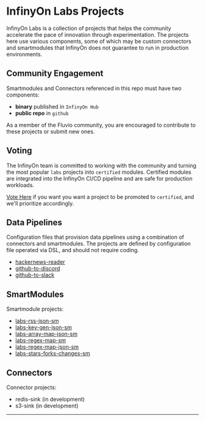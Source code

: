 # InfinyOn Labs Projects

InfinyOn Labs is a collection of projects that helps the community accelerate the pace of innovation through experimentation. The projects here use various components, some of which may be custom connectors and smartmodules that InfinyOn does not guarantee to run in production environments.

## Community Engagement

Smartmodules and Connectors referenced in this repo must have two components:

* **binary** published in `InfinyOn Hub`
* **public repo** in `github`

As a member of the Fluvio community, you are encouraged to contribute to these projects or submit new ones. 

## Voting

The InfinyOn team is committed to working with the community and turning the most popular `labs` projects into `certified` modules. Certified modules are integrated into the InfinyOn CI/CD pipeline and are safe for production workloads.

[Vote Here] if you want you want a project to be promoted to `certified`, and we'll prioritize accordingly.

## Data Pipelines

Configuration files that provision data pipelines using a combination of connectors and smartmodules. The projects are defined by configuration file operated via DSL, and should not require coding.

* [hackernews-reader](data-pipelines/hackernews-reader.md)
* [github-to-discord](data-pipelines/github-to-discord.md)
* [github-to-slack](data-pipelines/github-to-slack.md)

## SmartModules

Smartmodule projects:

* [labs-rss-json-sm](https://github.com/infinyon/labs-rss-json-sm)
* [labs-key-gen-json-sm](https://github.com/infinyon/labs-key-gen-json-sm)
* [labs-array-map-json-sm](https://github.com/infinyon/labs-array-map-json-sm)
* [labs-regex-map-sm](https://github.com/infinyon/labs-regex-map-sm)
* [labs-regex-map-json-sm](https://github.com/infinyon/labs-regex-map-json-sm)
* [labs-stars-forks-changes-sm](https://github.com/infinyon/labs-stars-forks-changes-sm)

## Connectors

Connector projects:

* redis-sink (in development)
* s3-sink (in development)


-----
[Vote Here]: https://docs.google.com/forms/d/1yK8k-7Udq2wteNw-ZJm8Q59pvpwqduzUexSSUmgsYzI/
